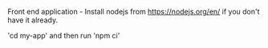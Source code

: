 Front end application - Install nodejs from https://nodejs.org/en/ if you don't have it already.

'cd my-app' and then run 'npm ci'
